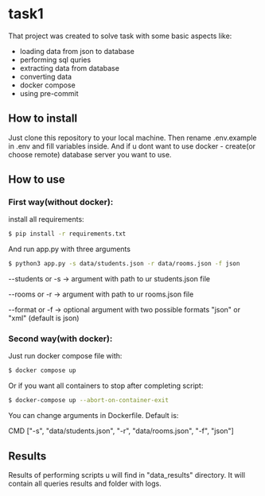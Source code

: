 # task1
That project was created to solve task with some basic aspects like:
- loading data from json to database
- performing sql quries
- extracting data from database
- converting data
- docker compose
- using pre-commit

## How to install
Just clone this repository to your local machine. Then rename .env.example in .env and fill variables inside. And if u dont want to use docker - create(or choose remote) database server you want to use.

## How to use
### First way(without docker):

install all requirements:
```sh
$ pip install -r requirements.txt
```
And run app.py with three arguments
```sh
$ python3 app.py -s data/students.json -r data/rooms.json -f json
```
--students or -s -> argument with path to ur students.json file

--rooms or -r -> argument with path to ur rooms.json file

--format or -f -> optional argument with two possible formats "json" or "xml" (default is json)

### Second way(with docker):
Just run docker compose file with:
```sh
$ docker compose up
```
Or if you want all containers to stop after completing script:
```sh
$ docker-compose up --abort-on-container-exit
```

You can change arguments in Dockerfile. Default is:

CMD ["-s", "data/students.json", "-r", "data/rooms.json", "-f", "json"]
## Results
Results of performing scripts u will find in "data_results" directory. It will contain all queries results and folder with logs.